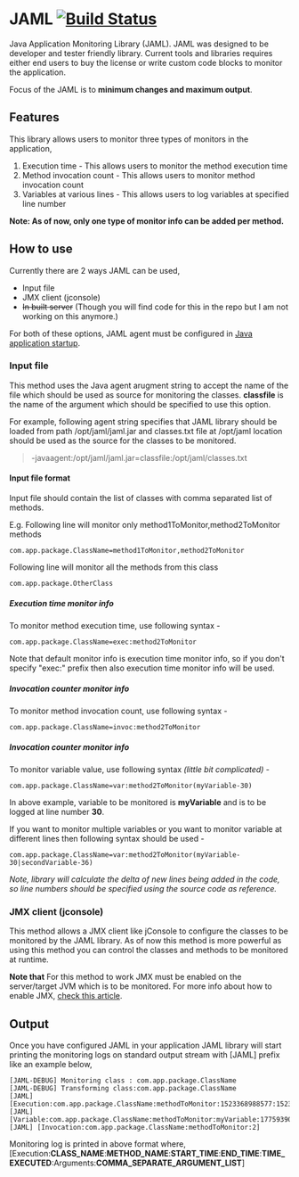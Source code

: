# JAML [![Build Status](https://travis-ci.org/sachingorade/jaml.svg?branch=master)](https://travis-ci.org/sachingorade/jaml)
Java Application Monitoring Library (JAML). JAML was designed to be developer and tester friendly library. Current tools and libraries requires either end users to buy the license or write custom code blocks to monitor the application.

Focus of the JAML is to **minimum changes and maximum output**.

## Features
This library allows users to monitor three types of monitors in the application,
1. Execution time - This allows users to monitor the method execution time
1. Method invocation count - This allows users to monitor method invocation count
1. Variables at various lines - This allows users to log variables at specified line number

**Note: As of now, only one type of monitor info can be added per method.**

## How to use
Currently there are 2 ways JAML can be used,
- Input file
- JMX client (jconsole)
- ~~In built server~~ (Though you will find code for this in the repo but I am not working on this anymore.)

For both of these options, JAML agent must be configured in [Java application startup](https://docs.oracle.com/javase/1.5.0/docs/api/java/lang/instrument/package-summary.html).

### Input file
This method uses the Java agent arugment string to accept the name of the file which should be used as source for monitoring the classes. **classfile** is the name of the argument which should be specified to use this option.

For example, following agent string specifies that JAML library should be loaded from path /opt/jaml/jaml.jar and classes.txt file at /opt/jaml location should be used as the source for the classes to be monitored.
> -javaagent:/opt/jaml/jaml.jar=classfile:/opt/jaml/classes.txt

#### Input file format
Input file should contain the list of classes with comma separated list of methods. 

E.g.
Following line will monitor only method1ToMonitor,method2ToMonitor methods
```
com.app.package.ClassName=method1ToMonitor,method2ToMonitor
```
Following line will monitor all the methods from this class
```
com.app.package.OtherClass
```

##### Execution time monitor info
To monitor method execution time, use following syntax -
```
com.app.package.ClassName=exec:method2ToMonitor
```
Note that default monitor info is execution time monitor info, so if you don't specify "exec:" prefix then also execution time monitor info will be used.

##### Invocation counter monitor info
To monitor method invocation count, use following syntax -
```
com.app.package.ClassName=invoc:method2ToMonitor
```

##### Invocation counter monitor info
To monitor variable value, use following syntax *(little bit complicated)* -
```
com.app.package.ClassName=var:method2ToMonitor(myVariable-30)
```
In above example, variable to be monitored is **myVariable** and is to be logged at line number **30**.

If you want to monitor multiple variables or you want to monitor variable at different lines then following syntax should be used -
```
com.app.package.ClassName=var:method2ToMonitor(myVariable-30|secondVariable-36)
```
*Note, library will calculate the delta of new lines being added in the code, so line numbers should be specified using the source code as reference.*

### JMX client (jconsole)
This method allows a JMX client like jConsole to configure the classes to be monitored by the JAML library. As of now this method is more powerful as using this method you can control the classes and methods to be monitored at runtime.

**Note that** For this method to work JMX must be enabled on the server/target JVM which is to be monitored. For more info about how to enable JMX, [check this article](https://docs.oracle.com/javase/8/docs/technotes/guides/management/agent.html#gcyjz).

## Output
Once you have configured JAML in your application JAML library will start printing the monitoring logs on standard output stream with [JAML] prefix like an example below,

```
[JAML-DEBUG] Monitoring class : com.app.package.ClassName
[JAML-DEBUG] Transforming class:com.app.package.ClassName
[JAML] [Execution:com.app.package.ClassName:methodToMonitor:1523368988577:1523368988578:1:Arguments:arg1,arg2]
[JAML] [Variable:com.app.package.ClassName:methodToMonitor:myVariable:1775939031]
[JAML] [Invocation:com.app.package.ClassName:methodToMonitor:2]
```
Monitoring log is printed in above format where,
[Execution:**CLASS_NAME**:**METHOD_NAME**:**START_TIME**:**END_TIME**:**TIME_EXECUTED**:Arguments:**COMMA_SEPARATE_ARGUMENT_LIST**]

